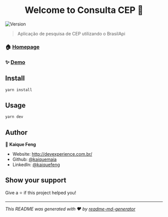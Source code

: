 <h1 align="center">Welcome to Consulta CEP 👋</h1>
<p>
  <img alt="Version" src="https://img.shields.io/badge/version-1.0-blue.svg?cacheSeconds=2592000" />
</p>

> Aplicação de pesquisa de CEP utilizando o BrasilApi

### 🏠 [Homepage](https://consulta-cep-rho.vercel.app/)

### ✨ [Demo](https://consulta-cep-rho.vercel.app/)

## Install

```sh
yarn install
```

## Usage

```sh
yarn dev
```

## Author

👤 **Kaique Feng**

* Website: http://devexperience.com.br/
* Github: [@kaiquemaia](https://github.com/kaiquemaia)
* LinkedIn: [@kaiquefeng](https://linkedin.com/in/kaiquefeng)

## Show your support

Give a ⭐️ if this project helped you!

***
_This README was generated with ❤️ by [readme-md-generator](https://github.com/kefranabg/readme-md-generator)_
